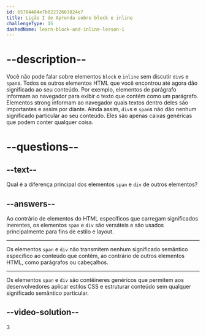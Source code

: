 ```yaml
---
id: 65704484e7b02272663824e7
title: Lição I de Aprenda sobre block e inline
challengeType: 15
dashedName: learn-block-and-inline-lesson-i
---
```


# --description--

Você não pode falar sobre elementos `block` e `inline` sem discutir `div`s e `span`s. Todos os outros elementos HTML que você encontrou até agora dão significado ao seu conteúdo. Por exemplo, elementos de parágrafo informam ao navegador para exibir o texto que contém como um parágrafo. Elementos strong informam ao navegador quais textos dentro deles são importantes e assim por diante. Ainda assim, `div`s e `span`s não dão nenhum significado particular ao seu conteúdo. Eles são apenas caixas genéricas que podem conter qualquer coisa.

# --questions--

## --text--

Qual é a diferença principal dos elementos `span` e `div` de outros elementos?

## --answers--

Ao contrário de elementos do HTML específicos que carregam significados inerentes, os elementos `span` e `div` são versáteis e são usados principalmente para fins de estilo e layout.

---

Os elementos `span` e `div` não transmitem nenhum significado semântico específico ao conteúdo que contêm, ao contrário de outros elementos HTML, como parágrafos ou cabeçalhos.

---

Os elementos `span` e `div` são contêineres genéricos que permitem aos desenvolvedores aplicar estilos CSS e estruturar conteúdo sem qualquer significado semântico particular.

## --video-solution--

3
